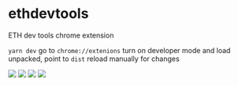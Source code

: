 # ethdevtools
ETH dev tools chrome extension

`yarn dev`
go to `chrome://extenions` turn on developer mode and load unpacked, point to `dist`
reload manually for changes

![](https://pbs.twimg.com/media/Dzs2pFDU8AEC2X0.jpg:large)
![](https://pbs.twimg.com/media/Dzs2rDAU8AEgETd.jpg:large)
![](https://pbs.twimg.com/media/Dzs2tA1VYAAJKZf.jpg:large)
![](https://pbs.twimg.com/media/Dzs2ux9U8AAtpXN.jpg:large)
